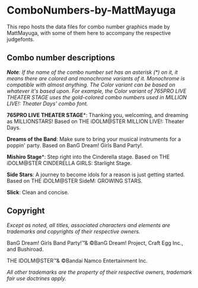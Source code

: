 # ComboNumbers-by-MattMayuga

This repo hosts the data files for combo number graphics made by MattMayuga, with some of them here to accompany the respective judgefonts.

## Combo number descriptions

***Note**: If the name of the combo number set has an asterisk (\*) on it, it means there are colored and monochrome variants of it. Monochrome is compatible with almost anything. The Color variant can be based on whatever it's based upon. For example, the Color variant of 765PRO LIVE THEATER STAGE uses the gold-colored combo numbers used in MILLION LIVE!: Theater Days' combo font.*

**765PRO LIVE THEATER STAGE**\*:
Thanking you, welcoming, and dreaming as MILLIONSTARS! Based on THE iDOLM@STER MILLION LIVE!: Theater Days. 

**Dreams of the Band**:
Make sure to bring your musical instruments for a poppin' party. Based on BanG Dream! Girls Band Party!.

**Mishiro Stage**\*:
Step right into the Cinderella stage. Based on THE iDOLM@STER CINDERELLA GIRLS: Starlight Stage.

**Side Stars**:
A journey to become idols for a reason is just getting started.  Based on THE iDOLM@STER SideM: GROWING STARS.

**Slick**:
Clean and concise.

## Copyright

*Except as noted, all titles, associated characters and elements are trademarks and copyrights of their respective owners.*

BanG Dream! Girls Band Party!™& ©BanG Dream! Project, Craft Egg Inc., and Bushiroad.

THE IDOLM@STER™& ©Bandai Namco Entertainment Inc.

*All other trademarks are the property of their respective owners, trademark fair use doctrines apply.*
